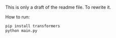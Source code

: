 This is only a draft of the readme file. To rewrite it.

How to run:
```bash
pip install transformers
python main.py
```
